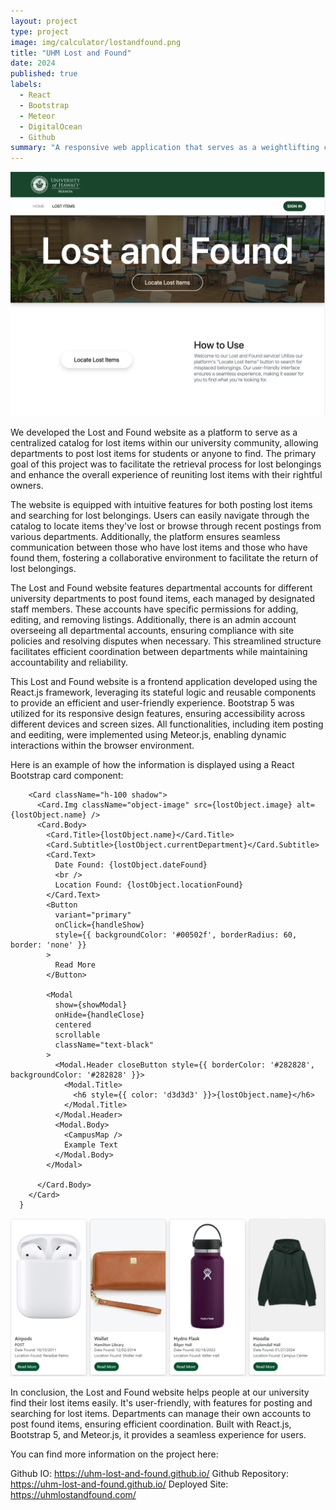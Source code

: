 ```yaml
---
layout: project
type: project
image: img/calculator/lostandfound.png
title: "UHM Lost and Found"
date: 2024
published: true
labels:
  - React
  - Bootstrap
  - Meteor
  - DigitalOcean
  - Github
summary: "A responsive web application that serves as a weightlifting calculator to help me with my health goals."
---
```


<div class="text-center p-4">
  <img src="../img/calculator/lostandfound.png" class="img-thumbnail" >
</div>

We developed the Lost and Found website as a platform to serve as a centralized catalog for lost items within our university community, allowing departments to post lost items for students or anyone to find. The primary goal of this project was to facilitate the retrieval process for lost belongings and enhance the overall experience of reuniting lost items with their rightful owners.

The website is equipped with intuitive features for both posting lost items and searching for lost belongings. Users can easily navigate through the catalog to locate items they've lost or browse through recent postings from various departments. Additionally, the platform ensures seamless communication between those who have lost items and those who have found them, fostering a collaborative environment to facilitate the return of lost belongings.

The Lost and Found website features departmental accounts for different university departments to post found items, each managed by designated staff members. These accounts have specific permissions for adding, editing, and removing listings. Additionally, there is an admin account overseeing all departmental accounts, ensuring compliance with site policies and resolving disputes when necessary. This streamlined structure facilitates efficient coordination between departments while maintaining accountability and reliability.

This Lost and Found website is a frontend application developed using the React.js framework, leveraging its stateful logic and reusable components to provide an efficient and user-friendly experience. Bootstrap 5 was utilized for its responsive design features, ensuring accessibility across different devices and screen sizes. All functionalities, including item posting and eediting, were implemented using Meteor.js, enabling dynamic interactions within the browser environment.

Here is an example of how the information is displayed using a React Bootstrap card component:

```
    <Card className="h-100 shadow">
      <Card.Img className="object-image" src={lostObject.image} alt={lostObject.name} />
      <Card.Body>
        <Card.Title>{lostObject.name}</Card.Title>
        <Card.Subtitle>{lostObject.currentDepartment}</Card.Subtitle>
        <Card.Text>
          Date Found: {lostObject.dateFound}
          <br />
          Location Found: {lostObject.locationFound}
        </Card.Text>
        <Button
          variant="primary"
          onClick={handleShow}
          style={{ backgroundColor: '#00502f', borderRadius: 60, border: 'none' }}
        >
          Read More
        </Button>

        <Modal
          show={showModal}
          onHide={handleClose}
          centered
          scrollable
          className="text-black"
        >
          <Modal.Header closeButton style={{ borderColor: '#282828', backgroundColor: '#282828' }}>
            <Modal.Title>
              <h6 style={{ color: 'd3d3d3' }}>{lostObject.name}</h6>
            </Modal.Title>
          </Modal.Header>
          <Modal.Body>
            <CampusMap />
            Example Text
          </Modal.Body>
        </Modal>

      </Card.Body>
    </Card>
  }
```

<div class="text-center p-4">
  <img src="../img/calculator/cards.png" class="img-thumbnail" >
</div>

In conclusion, the Lost and Found website helps people at our university find their lost items easily. It's user-friendly, with features for posting and searching for lost items. Departments can manage their own accounts to post found items, ensuring efficient coordination. Built with React.js, Bootstrap 5, and Meteor.js, it provides a seamless experience for users.

You can find more information on the project here:

Github IO: <a href=" https://uhm-lost-and-found.github.io/"> https://uhm-lost-and-found.github.io/</a>
Github Repository: <a href="https://uhm-lost-and-found.github.io/">https://uhm-lost-and-found.github.io/</a>
Deployed Site: <a href="https://uhmlostandfound.com/">https://uhmlostandfound.com/</a>